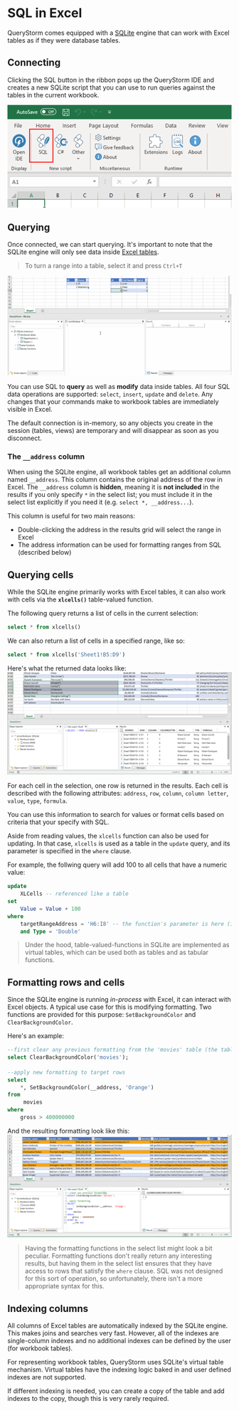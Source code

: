 # SQL in Excel
QueryStorm comes equipped with a [SQLite](https://www.sqlite.org) engine that can work with Excel tables as if they were database tables.

## Connecting
Clicking the SQL button in the ribbon pops up the QueryStorm IDE and creates a new SQLite script that you can use to run queries against the tables in the current workbook.

![Connect to workbook](../../Images/connect_sql.png)

## Querying

Once connected, we can start querying. It's important to note that the SQLite engine will only see data inside [Excel tables](http://www.excel-easy.com/data-analysis/tables.html "Excel tables intro"). 

> To turn a range into a table, select it and press `Ctrl+T`

![Querying](../../Images/sql_querying.gif?v=1)

You can use SQL to **query** as well as **modify** data inside tables. All four SQL data operations are supported: `select`, `insert`, `update` and `delete`. Any changes that your commands make to workbook tables are immediately visible in Excel. 

The default connection is in-memory, so any objects you create in the session (tables, views) are temporary and will disappear as soon as you disconnect.

### The `__address` column
When using the SQLite engine, all workbook tables get an additional column named `__address`. This column contains the original address of the row in Excel. The `__address` column is **hidden**, meaning it is **not included** in the results if you only specify `*` in the select list; you must include it in the select list explicitly if you need it (e.g. `select *, __address...`).

This column is useful for two main reasons:
- Double-clicking the address in the results grid will select the range in Excel
- The address information can be used for formatting ranges from SQL (described below)

## Querying cells 
While the SQLite engine primarily works with Excel tables, it can also work with cells via the **`xlcells()`** table-valued function. 

The following query returns a list of cells in the current selection:
```sql
select * from xlcells()
``` 
We can also return a list of cells in a specified range, like so:
``` sql
select * from xlcells('Sheet1!B5:D9')
```
Here's what the returned data looks like:
![Cells query](../../Images/xlcells.png)

For each cell in the selection, one row is returned in the results. Each cell is described with the following attributes: `address`, `row`, `column`, `column letter`, `value`, `type`, `formula`.

You can use this information to search for values or format cells based on criteria that your specify with SQL.

Aside from reading values, the `xlcells` function can also be used for updating. In that case, `xlcells` is used as a table in the `update` query, and its parameter is specified in the `where` clause. 

For example, the follwing query will add 100 to all cells that have a numeric value:

```sql
update
	XLCells -- referenced like a table
set 	
	Value = Value + 100
where 
	targetRangeAddress = 'H6:I8' -- the function's parameter is here (it's visible in autocomplete)
	and Type = 'Double'
```
> Under the hood, table-valued-functions in SQLite are implemented as virtual tables, which can be used both as tables and as tabular functions.


## Formatting rows and cells
Since the SQLite engine is running *in-process* with Excel, it can interact with Excel objects. A typical use case for this is modifying formatting. Two functions are provided for this purpose: `SetBackgroundColor` and `ClearBackgroundColor`.

Here's an example:
``` SQL
--first clear any previous formatting from the 'movies' table (the table name is used as the address)
select ClearBackgroundColor('movies');

--apply new formatting to target rows
select
	*, SetBackgroundColor(__address, 'Orange')
from
	 movies
where
	gross > 400000000
``` 
And the resulting formatting look like this:
![Formatting rows example](../../Images/setbackgroundcolor.png)

> Having the formatting functions in the select list might look a bit peculiar. Formatting functions don't really return any interesting results, but having them in the select list ensures that they have access to rows that satisfy the `where` clause. SQL was not designed for this sort of operation, so unfortunately, there isn't a more appropriate syntax for this.


## Indexing columns
All columns of Excel tables are automatically indexed by the SQLite engine. This makes joins and searches very fast. However, all of the indexes are single-column indexes and no additional indexes can be defined by the user (for workbook tables). 

For representing workbook tables, QueryStorm uses SQLite's virtual table mechanism. Virtual tables have the indexing logic baked in and user defined indexes are not supported. 

If different indexing is needed, you can create a copy of the table and add indexes to the copy, though this is very rarely required.